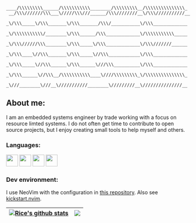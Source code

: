 ```
____/\\\\\\\\\______/\\\\\\\\\\\________/\\\\\\\\\__/\\\\\\\\\\\\\\\_        
 __/\\\///////\\\___\/////\\\///______/\\\////////__\/\\\///////////__       
  _\/\\\_____\/\\\_______\/\\\_______/\\\/___________\/\\\_____________      
   _\/\\\\\\\\\\\/________\/\\\______/\\\_____________\/\\\\\\\\\\\_____     
    _\/\\\//////\\\________\/\\\_____\/\\\_____________\/\\\///////______    
     _\/\\\____\//\\\_______\/\\\_____\//\\\____________\/\\\_____________   
      _\/\\\_____\//\\\______\/\\\______\///\\\__________\/\\\_____________  
       _\/\\\______\//\\\__/\\\\\\\\\\\____\////\\\\\\\\\_\/\\\\\\\\\\\\\\\_ 
        _\///________\///__\///////////________\/////////__\///////////////__
```

## About me:
I am an embedded systems engineer by trade working with a focus on resource limted systems. I do not often get time to contribute to open source projects, but I enjoy creating small tools to help myself and others.

### Languages:
<!-- Reqd for dev icons: https://devicon.dev/ -->
<link rel="stylesheet" type='text/css' href="https://cdn.jsdelivr.net/gh/devicons/devicon@latest/devicon.min.css" />

<code><img src="https://cdn.jsdelivr.net/gh/devicons/devicon@latest/icons/rust/rust-original.svg" width="32" height="32" /></code>
<code><img src="https://cdn.jsdelivr.net/gh/devicons/devicon/icons/c/c-original.svg" width="32" height="32" /></code>
<code><img src="https://cdn.jsdelivr.net/gh/devicons/devicon/icons/cplusplus/cplusplus-original.svg" width="32" height="32" /></code>
<code><img src="https://cdn.jsdelivr.net/gh/devicons/devicon/icons/python/python-original-wordmark.svg" width="32" height="32" /></code>
<!-- Done with icons -->

### Dev environment:
I use NeoVim with the configuration in [this repository](https://github.com/Riceman2000/.dotfiles). Also see [kickstart.nvim](https://github.com/nvim-lua/kickstart.nvim).

<!-- Live stats from https://github.com/anuraghazra/anuraghazra -->
| <a href="https://github.com/anuraghazra/github-readme-stats"><img align="center" src="https://github-readme-stats.vercel.app/api?username=Riceman2000&show_icons=true&include_all_commits=true&theme=tokyonight&hide_border=true&rank_icon=percentile" alt="Rice's github stats" /></a> | <a href="https://github.com/anuraghazra/github-readme-stats"><img align="center" src="https://github-readme-stats.vercel.app/api/top-langs/?username=Riceman2000&layout=donut&theme=tokyonight&hide_border=true" /></a> |
| ------------- | ------------- |
